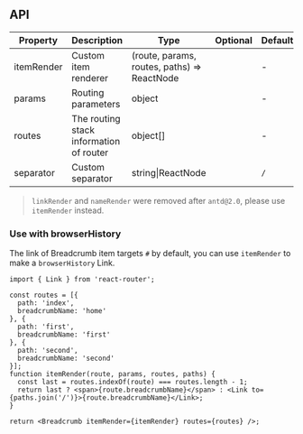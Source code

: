 ## API

| Property | Description | Type | Optional | Default |
| -------- | ----------- | ---- | -------- | ------- |
| itemRender | Custom item renderer | (route, params, routes, paths) => ReactNode |  | - |
| params | Routing parameters | object |  | - |
| routes | The routing stack information of router | object\[] |  | - |
| separator | Custom separator | string\|ReactNode |  | `/` |

> `linkRender` and `nameRender` were removed after `antd@2.0`, please use `itemRender` instead.

### Use with browserHistory

The link of Breadcrumb item targets `#` by default, you can use `itemRender` to make a `browserHistory` Link.

```vue
import { Link } from 'react-router';

const routes = [{
  path: 'index',
  breadcrumbName: 'home'
}, {
  path: 'first',
  breadcrumbName: 'first'
}, {
  path: 'second',
  breadcrumbName: 'second'
}];
function itemRender(route, params, routes, paths) {
  const last = routes.indexOf(route) === routes.length - 1;
  return last ? <span>{route.breadcrumbName}</span> : <Link to={paths.join('/')}>{route.breadcrumbName}</Link>;
}

return <Breadcrumb itemRender={itemRender} routes={routes} />;
```
